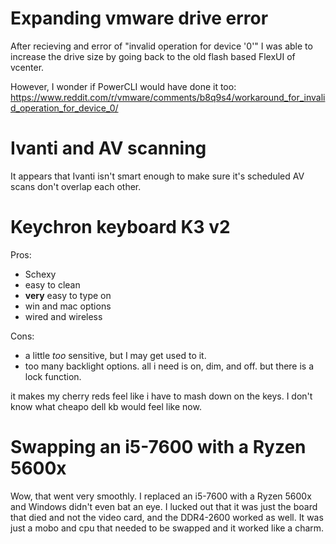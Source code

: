 # Expanding vmware drive error

After recieving and error of "invalid operation for device '0'" I was able to increase the drive size by going back to the old flash based FlexUI of vcenter.

However, I wonder if PowerCLI would have done it too: https://www.reddit.com/r/vmware/comments/b8q9s4/workaround_for_invalid_operation_for_device_0/

# Ivanti and AV scanning

It appears that Ivanti isn't smart enough to make sure it's scheduled AV scans don't overlap each other.

# Keychron keyboard K3 v2

Pros:

* Schexy
* easy to clean
* **very** easy to type on
* win and mac options
* wired and wireless

Cons:

* a little *too* sensitive, but I may get used to it.
* too many backlight options. all i need is on, dim, and off. but there is a lock function.

it makes my cherry reds feel like i have to mash down on the keys. I don't know what cheapo dell kb would feel like now.

# Swapping an i5-7600 with a Ryzen 5600x

Wow, that went very smoothly. I replaced an i5-7600 with a Ryzen 5600x and Windows didn't even bat an eye. I lucked out that it was just the board that died and not the video card, and the DDR4-2600 worked as well. It was just a mobo and cpu that needed to be swapped and it worked like a charm.

